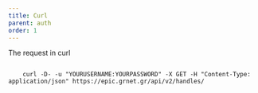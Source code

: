 ```yaml
---
title: Curl
parent: auth
order: 1
---
```

The request in curl

<pre><code>
    curl -D- -u "YOURUSERNAME:YOURPASSWORD" -X GET -H "Content-Type: application/json" https://epic.grnet.gr/api/v2/handles/
</code></pre>


